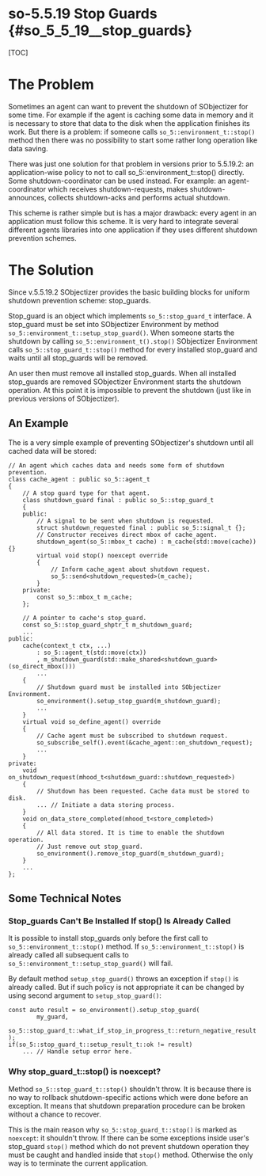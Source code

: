 # so-5.5.19 Stop Guards {#so_5_5_19__stop_guards}

[TOC]

# The Problem
Sometimes an agent can want to prevent the shutdown of SObjectizer for some time. For example if the agent is caching some data in memory and it is necessary to store that data to the disk when the application finishes its work. But there is a problem: if someone calls `so_5::environment_t::stop()` method then there was no possibility to start some rather long operation like data saving.

There was just one solution for that problem in versions prior to 5.5.19.2: an application-wise policy to not to call so_5::environment_t::stop() directly. Some shutdown-coordinator can be used instead. For example: an agent-coordinator which receives shutdown-requests, makes shutdown-announces, collects shutdown-acks and performs actual shutdown.

This scheme is rather simple but is has a major drawback: every agent in an application must follow this scheme. It is very hard to integrate several different agents libraries into one application if they uses different shutdown prevention schemes.
# The Solution
Since v.5.5.19.2 SObjectizer provides the basic building blocks for uniform shutdown prevention scheme: stop_guards.

Stop_guard is an object which implements `so_5::stop_guard_t` interface. A stop_guard must be set into SObjectizer Environment by method `so_5::environment_t::setup_stop_guard()`. When someone starts the shutdown by calling `so_5::environment_t().stop()` SObjectizer Environment calls `so_5::stop_guard_t::stop()` method for every installed stop_guard and waits until all stop_guards will be removed.

An user then must remove all installed stop_guards. When all installed stop_guards are removed SObjectizer Environment starts the shutdown operation. At this point it is impossible to prevent the shutdown (just like in previous versions of SObjectizer).
## An Example
The is a very simple example of preventing SObjectizer's shutdown until all cached data will be stored:
~~~~~{.cpp}
// An agent which caches data and needs some form of shutdown prevention.
class cache_agent : public so_5::agent_t
{
    // A stop guard type for that agent.
    class shutdown_guard final : public so_5::stop_guard_t
    {
    public:
        // A signal to be sent when shutdown is requested.
        struct shutdown_requested final : public so_5::signal_t {};
        // Constructor receives direct mbox of cache_agent.
        shutdown_agent(so_5::mbox_t cache) : m_cache(std::move(cache)) {}
        virtual void stop() noexcept override
        {
            // Inform cache_agent about shutdown request.
            so_5::send<shutdown_requested>(m_cache);
        }
    private:
        const so_5::mbox_t m_cache;
    };
    
    // A pointer to cache's stop_guard.
    const so_5::stop_guard_shptr_t m_shutdown_guard;
    ...
public:
    cache(context_t ctx, ...)
        : so_5::agent_t(std::move(ctx))
        , m_shutdown_guard(std::make_shared<shutdown_guard>(so_direct_mbox()))
        ...
    {
        // Shutdown guard must be installed into SObjectizer Environment.
        so_environment().setup_stop_guard(m_shutdown_guard);
        ...
    }
    virtual void so_define_agent() override
    {
        // Cache agent must be subscribed to shutdown request.
        so_subscribe_self().event(&cache_agent::on_shutdown_request);
        ...
    }
private:
    void on_shutdown_request(mhood_t<shutdown_guard::shutdown_requested>)
    {
        // Shutdown has been requested. Cache data must be stored to disk.
        ... // Initiate a data storing process.
    }
    void on_data_store_completed(mhood_t<store_completed>)
    {
        // All data stored. It is time to enable the shutdown operation.
        // Just remove out stop_guard.
        so_environment().remove_stop_guard(m_shutdown_guard);
    }
    ...
};
~~~~~
## Some Technical Notes
### Stop_guards Can't Be Installed If stop() Is Already Called
It is possible to install stop_guards only before the first call to `so_5::environment_t::stop()` method. If `so_5::environment_t::stop()` is already called all subsequent calls to `so_5::environment_t::setup_stop_guard()` will fail.

By default method `setup_stop_guard()` throws an exception if `stop()` is already called. But if such policy is not appropriate it can be changed by using second argument to `setup_stop_guard()`:
~~~~~{.cpp}
const auto result = so_environment().setup_stop_guard(
        my_guard,
        so_5::stop_guard_t::what_if_stop_in_progress_t::return_negative_result );
if(so_5::stop_guard_t::setup_result_t::ok != result)
    ... // Handle setup error here.
~~~~~

### Why stop_guard_t::stop() is noexcept?
Method `so_5::stop_guard_t::stop()` shouldn't throw. It is because there is no way to rollback shutdown-specific actions which were done before an exception. It means that shutdown preparation procedure can be broken without a chance to recover.

This is the main reason why `so_5::stop_guard_t::stop()` is marked as `noexcept`: it shouldn't throw. If there can be some exceptions inside user's stop_guard `stop()` method which do not prevent shutdown operation they must be caught and handled inside that `stop()` method. Otherwise the only way is to terminate the current application.
